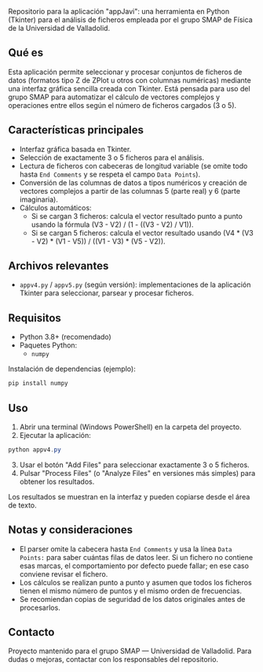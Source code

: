 Repositorio para la aplicación "appJavi": una herramienta en Python (Tkinter) para el análisis de ficheros empleada por el grupo SMAP de Física de la Universidad de Valladolid.

## Qué es

Esta aplicación permite seleccionar y procesar conjuntos de ficheros de datos (formatos tipo Z de ZPlot u otros con columnas numéricas) mediante una interfaz gráfica sencilla creada con Tkinter. Está pensada para uso del grupo SMAP para automatizar el cálculo de vectores complejos y operaciones entre ellos según el número de ficheros cargados (3 o 5).

## Características principales

- Interfaz gráfica basada en Tkinter.
- Selección de exactamente 3 o 5 ficheros para el análisis.
- Lectura de ficheros con cabeceras de longitud variable (se omite todo hasta `End Comments` y se respeta el campo `Data Points`).
- Conversión de las columnas de datos a tipos numéricos y creación de vectores complejos a partir de las columnas 5 (parte real) y 6 (parte imaginaria).
- Cálculos automáticos:
	- Si se cargan 3 ficheros: calcula el vector resultado punto a punto usando la fórmula (V3 - V2) / (1 - ((V3 - V2) / V1)).
	- Si se cargan 5 ficheros: calcula el vector resultado usando (V4 * (V3 - V2) * (V1 - V5)) / ((V1 - V3) * (V5 - V2)).

## Archivos relevantes

- `appv4.py` / `appv5.py` (según versión): implementaciones de la aplicación Tkinter para seleccionar, parsear y procesar ficheros.

## Requisitos

- Python 3.8+ (recomendado)
- Paquetes Python:
	- `numpy`

Instalación de dependencias (ejemplo):

```powershell
pip install numpy
```

## Uso

1. Abrir una terminal (Windows PowerShell) en la carpeta del proyecto.
2. Ejecutar la aplicación:

```powershell
python appv4.py
```

3. Usar el botón "Add Files" para seleccionar exactamente 3 o 5 ficheros.
4. Pulsar "Process Files" (o "Analyze Files" en versiones más simples) para obtener los resultados.

Los resultados se muestran en la interfaz y pueden copiarse desde el área de texto.

## Notas y consideraciones

- El parser omite la cabecera hasta `End Comments` y usa la línea `Data Points:` para saber cuántas filas de datos leer. Si un fichero no contiene esas marcas, el comportamiento por defecto puede fallar; en ese caso conviene revisar el fichero.
- Los cálculos se realizan punto a punto y asumen que todos los ficheros tienen el mismo número de puntos y el mismo orden de frecuencias.
- Se recomiendan copias de seguridad de los datos originales antes de procesarlos.

## Contacto

Proyecto mantenido para el grupo SMAP — Universidad de Valladolid.
Para dudas o mejoras, contactar con los responsables del repositorio.
